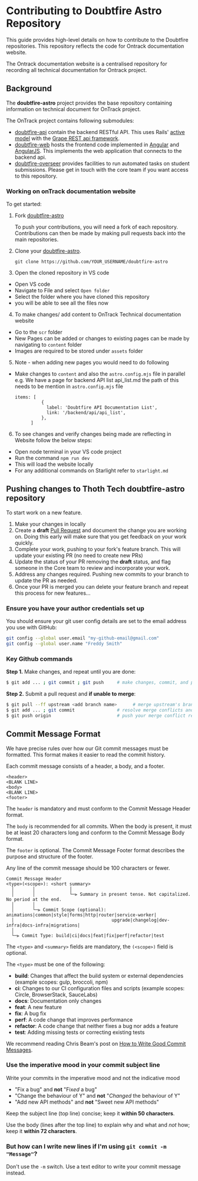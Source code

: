 # Contributing to Doubtfire Astro Repository

This guide provides high-level details on how to contribute to the Doubtfire repositories. This repository reflects the code for Ontrack documentation website. 

The Ontrack documentation website is a centralised repository for recording all technical documentation for Ontrack project. 

## Background

The **doubtfire-astro** project provides the base repository containing information on technical document for OnTrack project. 

The OnTrack project contains following submodules:
- [doubtfire-api](https://github.com/thoth-tech/doubtfire-api) contain the backend RESTful API. This uses Rails' [active model](https://guides.rubyonrails.org/active_model_basics.html) with the [Grape REST api framework](https://github.com/ruby-grape/grape).
- [doubtfire-web](https://github.com/thoth-tech/doubtfire-web) hosts the frontend code implemented in [Angular](https://angular.io) and [AngularJS](https://angularjs.org). This implements the web application that connects to the backend api.
- [doubtfire-overseer](https://github.com/thoth-tech/doubtfire-overseer) provides facilities to run automated tasks on student submissions. Please get in touch with the core team if you want access to this repository. 


### Working on onTrack documentation website

To get started:

1. Fork [doubtfire-astro](https://github.com/thoth-tech/doubtfire-astro)

    To push your contributions, you will need a fork of each repository. Contributions can then be made by making pull requests back into the main repositories.

2. Clone your [doubtfire-astro](https://github.com/thoth-tech/doubtfire-astro). 

    `git clone https://github.com/YOUR_USERNAME/doubtfire-astro`

3. Open the cloned repository in VS code 
  - Open VS code
  - Navigate to File and select ```Open folder``` 
  - Select the folder where you have cloned this repository
  - you will be able to see all the files now

4. To make changes/ add content to OnTrack Technical documentation website 
  - Go to the ```scr``` folder
  - New Pages can be added or changes to existing pages can be made by navigating to ```content``` folder 
  - Images are required to be stored under ```assets``` folder

5. Note - when adding new pages you would need to do following 
  - Make changes to ```content``` and also the ```astro.config.mjs``` file in parallel
  e.g. We have a page for backend API list api_list.md the path of this needs to be mention in ```astro.config.mjs``` file 
    ```
    items: [
              {
                label: 'Doubtfire API Documentation List',
                link: '/backend/api/api_list',
              },
          ]
    ```

6. To see changes and verify changes being made are reflecting in Website follow the below steps:
  - Open node terminal in your VS code project
  - Run the command ```npm run dev``` 
  - This will load the website locally
  - For any additional commands on Starlight refer to ```starlight.md```



## Pushing changes to Thoth Tech doubtfire-astro repository 

To start work on a new feature.

1. Make your changes in locally
2. Create a **draft** [Pull Request](https://docs.github.com/en/pull-requests/collaborating-with-pull-requests/proposing-changes-to-your-work-with-pull-requests/creating-a-pull-request) and document the change you are working on. Doing this early will make sure that you get feedback on your work quickly.
4. Complete your work, pushing to your fork's feature branch. This will update your existing PR (no need to create new PRs)
5. Update the status of your PR removing the **draft** status, and flag someone in the Core team to review and incorporate your work.
6. Address any changes required. Pushing new commits to your branch to update the PR as needed.
7. Once your PR is merged you can delete your feature branch and repeat this process for new features...



### Ensure you have your author credentials set up

You should ensure your git user config details are set to the email address you use with GitHub:

```bash
git config --global user.email "my-github-email@gmail.com"
git config --global user.name "Freddy Smith"
```

### Key Github commands

**Step 1.** Make changes, and repeat until you are done:

```bash
$ git add ... ; git commit ; git push     # make changes, commit, and push to origin
```

**Step 2.** Submit a pull request and **if unable to merge**:

```bash
$ git pull --ff upstream <add branch name>      # merge upstream's branch in your feature branch
$ git add ... ; git commit                # resolve merge conflicts and commit
$ git push origin                         # push your merge conflict resolution to origin
```


## Commit Message Format

We have precise rules over how our Git commit messages must be formatted. This format makes it easier to read the commit history.

Each commit message consists of a header, a body, and a footer.

```text
<header>
<BLANK LINE>
<body>
<BLANK LINE>
<footer>
```

The `header` is mandatory and must conform to the Commit Message Header format.

The `body` is recommended for all commits. When the body is present, it must be at least 20 characters long and conform to the Commit Message Body format.

The `footer` is optional. The Commit Message Footer format describes the purpose and structure of the footer.

Any line of the commit message should be 100 characters or fewer.

```text
Commit Message Header
<type>(<scope>): <short summary>
  │       │             │
  │       │             └─⫸ Summary in present tense. Not capitalized. No period at the end.
  │       │
  │       └─⫸ Commit Scope (optional): animations|common|style|forms|http|router|service-worker|
  │                                     upgrade|changelog|dev-infra|docs-infra|migrations|
  │
  └─⫸ Commit Type: build|ci|docs|feat|fix|perf|refactor|test
```

The `<type>` and `<summary>` fields are mandatory, the `(<scope>)` field is optional.

The `<type>` must be one of the following:

- **build**: Changes that affect the build system or external dependencies (example scopes: gulp, broccoli, npm)
- **ci**: Changes to our CI configuration files and scripts (example scopes: Circle, BrowserStack, SauceLabs)
- **docs**: Documentation only changes
- **feat**: A new feature
- **fix**: A bug fix
- **perf**: A code change that improves performance
- **refactor**: A code change that neither fixes a bug nor adds a feature
- **test**: Adding missing tests or correcting existing tests

We recommend reading Chris Beam's post on [How to Write Good Commit Messages](http://chris.beams.io/posts/git-commit/).

### Use the imperative mood in your commit subject line

Write your commits in the imperative mood and not the indicative mood

- "Fix a bug" and **not** "Fix*ed* a bug"
- "Change the behaviour of Y" and **not** "*Changed* the behaviour of Y"
- "Add new API methods" and **not** "Sweet new API methods"

Keep the subject line (top line) concise; keep it **within 50 characters**.

Use the body (lines after the top line) to explain why and what and *not* how; keep it **within 72 characters**.

### But how can I write new lines if I'm using `git commit -m "Message"`?

Don't use the `-m` switch. Use a text editor to write your commit message instead.

